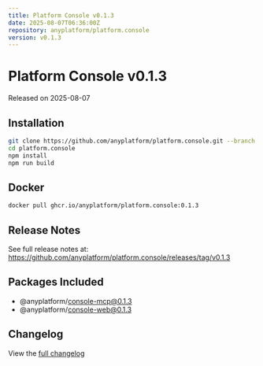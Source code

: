 ```yaml
---
title: Platform Console v0.1.3
date: 2025-08-07T06:36:00Z
repository: anyplatform/platform.console
version: v0.1.3
---
```


# Platform Console v0.1.3

Released on 2025-08-07

## Installation

```bash
git clone https://github.com/anyplatform/platform.console.git --branch v0.1.3
cd platform.console
npm install
npm run build
```

## Docker

```bash
docker pull ghcr.io/anyplatform/platform.console:0.1.3
```

## Release Notes

See full release notes at: https://github.com/anyplatform/platform.console/releases/tag/v0.1.3

## Packages Included

- @anyplatform/console-mcp@0.1.3
- @anyplatform/console-web@0.1.3

## Changelog

View the [full changelog](https://github.com/anyplatform/platform.console/compare/v0.1.3)
